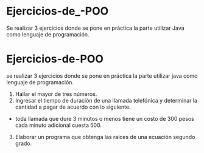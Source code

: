 # Ejercicios-de_-POO
Se realizar 3 ejercicios donde se pone en práctica la parte utilizar Java como lenguaje de programación.
# Ejercicios-de-POO
se realizar 3 ejercicios donde se pone en práctica la parte  utilizar java como lenguaje de programación. 
1. Hallar el mayor de tres números.
2. Ingresar el tiempo de duración de una llamada telefónica y determinar la cantidad a pagar de acuerdo con lo siguiente.
- toda llamada que dure 3 minutos o menos tiene un costo de 300 pesos cada minuto adicional cuesta 500.
3. Elaborar un programa que obtenga las raíces de una ecuación segundo grado.
